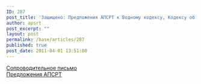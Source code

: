 ```yaml
---
ID: 287
post_title: 'Защищено: Предложения АПСРТ к Водному кодексу, Кодексу об административных правонарушениях'
author: apsrt
post_excerpt: ""
layout: post
permalink: /base/articles/287
published: true
post_date: 2011-04-01 13:51:00
---
```

<a href="http://www.apsrt.ru/docs/2-04-31.doc">Сопроводительное письмо</a><br />
<a href="http://www.apsrt.ru/docs/codex.doc">Предложения АПСРТ</a>